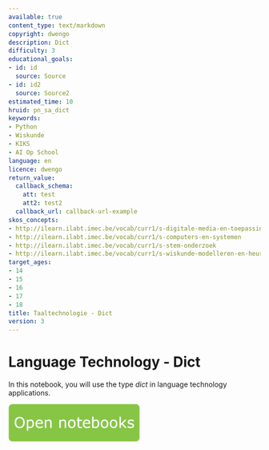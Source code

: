 ```yaml
---
available: true
content_type: text/markdown
copyright: dwengo
description: Dict
difficulty: 3
educational_goals:
- id: id
  source: Source
- id: id2
  source: Source2
estimated_time: 10
hruid: pn_sa_dict
keywords:
- Python
- Wiskunde
- KIKS
- AI Op School
language: en
licence: dwengo
return_value:
  callback_schema:
    att: test
    att2: test2
  callback_url: callback-url-example
skos_concepts:
- http://ilearn.ilabt.imec.be/vocab/curr1/s-digitale-media-en-toepassingen
- http://ilearn.ilabt.imec.be/vocab/curr1/s-computers-en-systemen
- http://ilearn.ilabt.imec.be/vocab/curr1/s-stem-onderzoek
- http://ilearn.ilabt.imec.be/vocab/curr1/s-wiskunde-modelleren-en-heuristiek
target_ages:
- 14
- 15
- 16
- 17
- 18
title: Taaltechnologie - Dict
version: 3
---
```

# Language Technology - Dict
In this notebook, you will use the type *dict* in language technology applications.

[![](embed/Knop.png "Button")](https://kiks.ilabt.imec.be/hub/tmplogin?id=1013_en "Notebooks Dict")